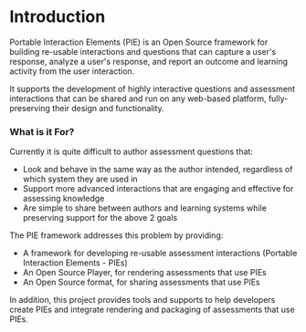# Introduction

Portable Interaction Elements \(PIE\) is an Open Source framework for building re-usable interactions and questions that can capture a user's response, analyze a user's response, and report an outcome and learning activity from the user interaction.

It supports the development of highly interactive questions and assessment interactions that can be shared and run on any web-based platform, fully-preserving their design and functionality.


### What is it For?

Currently it is quite difficult to author assessment questions that:

- Look and behave in the same way as the author intended, regardless of which system they are used in 
- Support more advanced interactions that are engaging and effective for assessing knowledge
- Are simple to share between authors and learning systems while preserving support for the above 2 goals


The PIE framework addresses this problem by providing:

- A framework for developing re-usable assessment interactions (Portable Interaction Elements - PIEs)
- An Open Source Player, for rendering assessments that use PIEs
- An Open Source format, for sharing assessments that use PIEs

In addition, this project provides tools and supports to help developers create PIEs and integrate rendering and packaging of assessments that use PIEs.




